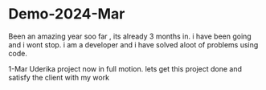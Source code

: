 # Demo-2024-Mar
Been an amazing year soo far , its already 3 months in. i have been going and i wont stop.
i am a developer and i have solved aloot of problems using code.

1-Mar 
Uderika project now in full motion.
lets get this project done and satisfy the client with my work
